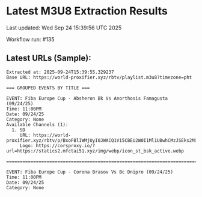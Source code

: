 # Latest M3U8 Extraction Results

Last updated: Wed Sep 24 15:39:56 UTC 2025

Workflow run: #135

## Latest URLs (Sample):
```
Extracted at: 2025-09-24T15:39:55.329237
Base URL: https://world-proxifier.xyz/rbtv/playlist.m3u8?timezone=pht

=== GROUPED EVENTS BY TITLE ===

EVENT: Fiba Europe Cup - Absheron Bk Vs Anorthosis Famagusta (09/24/25)
Time: 11:00PM
Date: 09/24/25
Category: None
Available Channels (1):
  1. SD
     URL: https://world-proxifier.xyz/rbtv/p/BxoFBlIWMjUyI0JWACQ1Vi5CBEU2W0I1Ml1UBwhCMzJSEks2MSdNNjZYMFYHUEpESiQwM0BCKFYsAyoULAIcHhIAKxcsAxEQGgcU/index.m3u8
     Logo: https://corsproxy.io/?url=https://statics2.mfctai51.xyz/img/webp/icon_st_bsk_active.webp

================================================================================

EVENT: Fiba Europe Cup - Corona Brasov Vs Bc Dnipro (09/24/25)
Time: 11:00PM
Date: 09/24/25
Category: None
```
